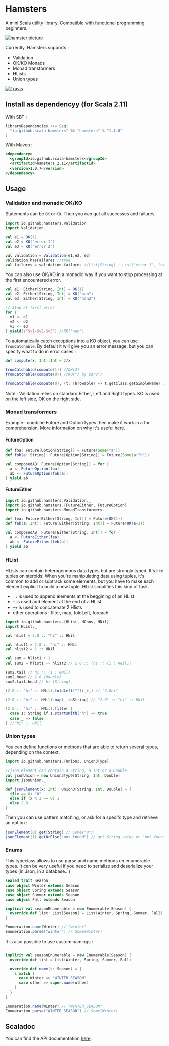# Hamsters

A mini Scala utility library. Compatible with functional programming beginners.

![hamster picture](https://avatars2.githubusercontent.com/u/18599689?v=3&s=200)

Currently, Hamsters supports :

 * Validation
 * OK/KO Monads
 * Monad transformers
 * HLists
 * Union types

[![Travis](https://travis-ci.org/scala-hamsters/hamsters.svg?branch=master)](https://travis-ci.org/scala-hamsters/hamsters)

## Install as dependencyy (for Scala 2.11)

With SBT :

```scala
libraryDependencies ++= Seq(
  "io.github.scala-hamsters" %% "hamsters" % "1.1.0"
)
```

With Maven :

```xml
<dependency>
  <groupId>io.github.scala-hamsters</groupId>
  <artifactId>hamsters_2.11</artifactId>
  <version>1.0.7</version>
</dependency>
```

## Usage

### Validation and monadic OK/KO

Statements can be `OK` or `KO`. Then you can get all successes and failures.

```scala
import io.github.hamsters.Validation
import Validation._

val e1 = OK(1)
val e2 = KO("error 1")
val e3 = KO("error 2")

val validation = Validation(e1,e2, e3)
validation.hasFailures //true
val failures = validation.failures //List[String] : List("error 1", "error 2")
```

You can also use OK/KO in a monadic way if you want to stop processing at the first encountered error.

```scala
val e1: Either[String, Int] = OK(1)
val e2: Either[String, Int] = KO("nan")
val e3: Either[String, Int] = KO("nan2")

// Stop at first error
for {
  v1 <- e1
  v2 <- e2
  v3 <- e3
} yield(s"$v1-$v2-$v3") //KO("nan")
```

To automatically catch exceptions into a KO object, you can use `fromCatchable`.
By default it will give you an error message, but you can specify what to do in error cases :

```scala
def compute(x: Int):Int = 2/x

fromCatchable(compute(1)) //OK(2)
fromCatchable(compute(0)) //KO("/ by zero")

fromCatchable(compute(0), (t: Throwable) => t.getClass.getSimpleName) //KO("ArithmeticException")
```

Note : Validation relies on standard Either, Left and Right types. KO is used on the left side, OK on the right side.

###  Monad transformers

Example : combine Future and Option types then make it work in a for comprehension.
More information on why it's useful [here](http://loicdescotte.github.io/posts/scala-compose-option-future/).

#### FutureOption

```scala
def foa: Future[Option[String]] = Future(Some("a"))
def fob(a: String): Future[Option[String]] = Future(Some(a+"b"))

val composedAB: Future[Option[String]] = for {
  a <- FutureOption(foa)
  ab <- FutureOption(fob(a))
} yield ab
```

#### FutureEither

```scala
import io.github.hamsters.Validation._
import io.github.hamsters.{FutureEither, FutureOption}
import io.github.hamsters.MonadTransformers._

def fea: Future[Either[String, Int]] = Future(OK(1))
def feb(a: Int): Future[Either[String, Int]] = Future(OK(a+2))

val composedAB: Future[Either[String, Int]] = for {
  a <- FutureEither(fea)
  ab <- FutureEither(feb(a))
} yield ab
```

### HList

HLists can contain heterogeneous data types but are strongly typed. It's like tuples on steroids!
When you're manipulating data using tuples, it's common to add or subtrack some elements, but you have to make each element explicit to build a new tuple. HList simplifies this kind of task.

 * `::` is used to append elements at the beggining of an HList
 * `+` is used add element at the end of a HList
 * `++` is used to concatenate 2 Hlists
 * other operations : filter, map, foldLeft, foreach

```scala
import io.github.hamsters.{HList, HCons, HNil}
import HList._

val hlist = 2.0 :: "hi" :: HNil

val hlist1 = 2.0 :: "hi" :: HNil
val hlist2 = 1 :: HNil

val sum = hlist1 + 1
val sum2 = hlist1 ++ hlist2 // 2.0 :: (hi :: (1 : HNil))

sum2.tail // hi :: (1 : HNil)
sum2.head // 2.0 (Double)
sum2.tail.head // hi (String)

(2.0 :: "hi" :: HNil).foldLeft("")(_+_) // "2.0hi"

(2.0 :: "hi" :: HNil).map(_.toString) // "2.0" :: "hi" :: HNil

(2.0 :: "hi" :: HNil).filter {
  case s: String if s.startsWith("h") => true
  case _ => false
} //"hi" :: HNil

```

### Union types

You can define functions or methods that are able to return several types, depending on the context.

```scala
import io.github.hamsters.{Union3, Union3Type}

//json element can contain a String, a Int or a Double
val jsonUnion = new Union3Type[String, Int, Double]
import jsonUnion._

def jsonElement(x: Int): Union3[String, Int, Double] = {
  if(x == 0) "0"
  else if (x % 2 == 0) 1
  else 2.0
}
```

Then you can use pattern matching, or ask for a specifc type and retrieve an option :

```scala
jsonElement(0).get[String] // Some("0")
jsonElement(1).getOrElse("not found") // get String value or "not found" if get[String] is undefined
```


### Enums

This typeclass allows to use parse and name methods on enumerable types. It can be very useful if you need to serialize and deserialize your types (in Json, in a database...)

```scala
sealed trait Season
case object Winter extends Season
case object Spring extends Season
case object Summer extends Season
case object Fall extends Season

implicit val seasonEnumerable = new Enumerable[Season] {
  override def list: List[Season] = List(Winter, Spring, Summer, Fall)
}

Enumeration.name(Winter) // "winter"
Enumeration.parse("winter") // Some(Winter)
```

It is also possible to use custom namings :

```scala

implicit val seasonEnumerable = new Enumerable[Season] {
  override def list = List(Winter, Spring, Summer, Fall)

  override def name(s: Season) = {
    s match {
      case Winter => "WINTER_SEASON"
      case other => super.name(other)
    }
  }
}

Enumeration.name(Winter) // "WINTER_SEASON"
Enumeration.parse("WINTER_SEASON") // Some(Winter)
```

## Scaladoc

You can find the API documentation [here](http://scala-hamsters.github.io/hamsters/api).
